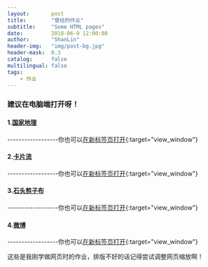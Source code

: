 ```yaml
---
layout:       post
title:        "曾经的作业"
subtitle:     "Some HTML pages"
date:         2018-06-9 12:00:00
author:       "ShanLin"
header-img:   "img/post-bg.jpg"
header-mask:  0.3
catalog:      false
multilingual: false
tags:
    - 作业
---
```



### 建议在电脑端打开呀！



#### 1.[国家地理](/54/ZhaoPianLiu/ZhaoPianLiu.html)
------------------你也可以[在新标签页打开](/54/ZhaoPianLiu/ZhaoPianLiu.html){:target="view_window"}


#### 2.[卡片流](/54/KaPianLiu/KaPianLiu.html)
------------------你也可以[在新标签页打开](/54/KaPianLiu/KaPianLiu.html){:target="view_window"}


#### 3.[石头剪子布](/54/CaiQuan/CaiQuan.html)
------------------你也可以[在新标签页打开](/54/CaiQuan/CaiQuan.html){:target="view_window"}


#### 4.[微博](/54/WeiBo/zhuye.html)
------------------你也可以[在新标签页打开](/54/WeiBo/zhuye.html){:target="view_window"}


这些是我刚学做网页时的作业，排版不好的话记得尝试调整网页缩放啊！
